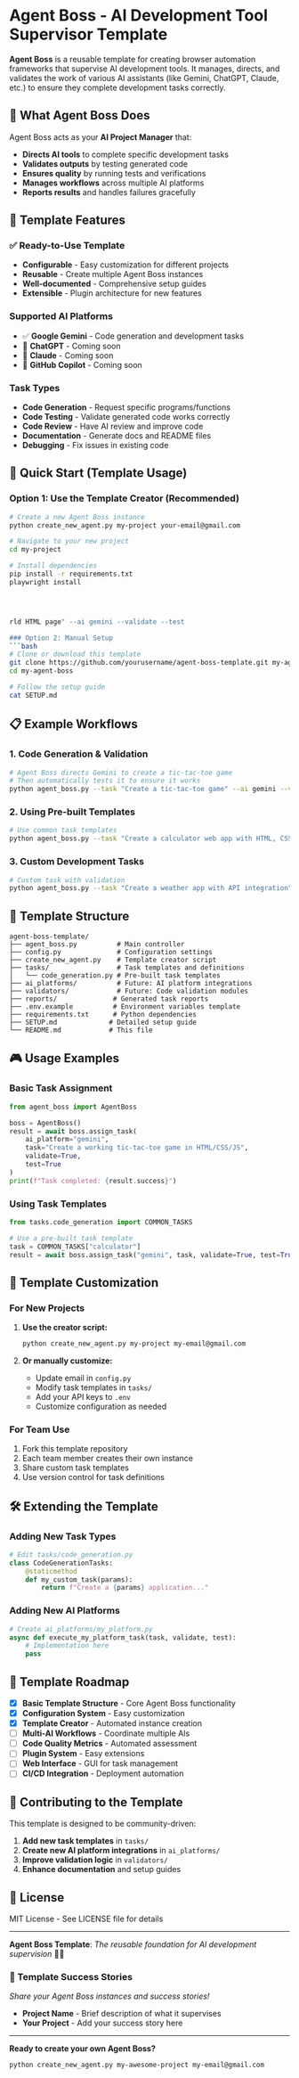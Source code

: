 # Agent Boss - AI Development Tool Supervisor Template

**Agent Boss** is a reusable template for creating browser automation frameworks that supervise AI development tools. It manages, directs, and validates the work of various AI assistants (like Gemini, ChatGPT, Claude, etc.) to ensure they complete development tasks correctly.

## 🎯 What Agent Boss Does

Agent Boss acts as your **AI Project Manager** that:
- **Directs AI tools** to complete specific development tasks
- **Validates outputs** by testing generated code
- **Ensures quality** by running tests and verifications
- **Manages workflows** across multiple AI platforms
- **Reports results** and handles failures gracefully

## 🚀 Template Features

### ✅ Ready-to-Use Template
- **Configurable** - Easy customization for different projects
- **Reusable** - Create multiple Agent Boss instances
- **Well-documented** - Comprehensive setup guides
- **Extensible** - Plugin architecture for new features

### Supported AI Platforms
- ✅ **Google Gemini** - Code generation and development tasks
- 🔄 **ChatGPT** - Coming soon
- 🔄 **Claude** - Coming soon
- 🔄 **GitHub Copilot** - Coming soon

### Task Types
- **Code Generation** - Request specific programs/functions
- **Code Testing** - Validate generated code works correctly
- **Code Review** - Have AI review and improve code
- **Documentation** - Generate docs and README files
- **Debugging** - Fix issues in existing code

## 🚀 Quick Start (Template Usage)

### Option 1: Use the Template Creator (Recommended)
```bash
# Create a new Agent Boss instance
python create_new_agent.py my-project your-email@gmail.com

# Navigate to your new project
cd my-project

# Install dependencies
pip install -r requirements.txt
playwright install




rld HTML page" --ai gemini --validate --test

### Option 2: Manual Setup
```bash
# Clone or download this template
git clone https://github.com/yourusername/agent-boss-template.git my-agent-boss
cd my-agent-boss

# Follow the setup guide
cat SETUP.md
```

## 📋 Example Workflows

### 1. Code Generation & Validation
```bash
# Agent Boss directs Gemini to create a tic-tac-toe game
# Then automatically tests it to ensure it works
python agent_boss.py --task "Create a tic-tac-toe game" --ai gemini --validate --test
```

### 2. Using Pre-built Templates
```bash
# Use common task templates
python agent_boss.py --task "Create a calculator web app with HTML, CSS, and JavaScript" --ai gemini --validate --test
```

### 3. Custom Development Tasks
```bash
# Custom task with validation
python agent_boss.py --task "Create a weather app with API integration" --ai gemini --validate --test --report
```

## 📁 Template Structure

```
agent-boss-template/
├── agent_boss.py          # Main controller
├── config.py              # Configuration settings
├── create_new_agent.py    # Template creator script
├── tasks/                 # Task templates and definitions
│   └── code_generation.py # Pre-built task templates
├── ai_platforms/          # Future: AI platform integrations
├── validators/            # Future: Code validation modules
├── reports/              # Generated task reports
├── .env.example          # Environment variables template
├── requirements.txt      # Python dependencies
├── SETUP.md             # Detailed setup guide
└── README.md            # This file
```

## 🎮 Usage Examples

### Basic Task Assignment
```python
from agent_boss import AgentBoss

boss = AgentBoss()
result = await boss.assign_task(
    ai_platform="gemini",
    task="Create a working tic-tac-toe game in HTML/CSS/JS",
    validate=True,
    test=True
)
print(f"Task completed: {result.success}")
```

### Using Task Templates
```python
from tasks.code_generation import COMMON_TASKS

# Use a pre-built task template
task = COMMON_TASKS["calculator"]
result = await boss.assign_task("gemini", task, validate=True, test=True)
```

## 🔧 Template Customization

### For New Projects
1. **Use the creator script:**
   ```bash
   python create_new_agent.py my-project my-email@gmail.com
   ```

2. **Or manually customize:**
   - Update email in `config.py`
   - Modify task templates in `tasks/`
   - Add your API keys to `.env`
   - Customize configuration as needed

### For Team Use
1. Fork this template repository
2. Each team member creates their own instance
3. Share custom task templates
4. Use version control for task definitions

## 🛠️ Extending the Template

### Adding New Task Types
```python
# Edit tasks/code_generation.py
class CodeGenerationTasks:
    @staticmethod
    def my_custom_task(params):
        return f"Create a {params} application..."
```

### Adding New AI Platforms
```python
# Create ai_platforms/my_platform.py
async def execute_my_platform_task(task, validate, test):
    # Implementation here
    pass
```

## 🎯 Template Roadmap

- [x] **Basic Template Structure** - Core Agent Boss functionality
- [x] **Configuration System** - Easy customization
- [x] **Template Creator** - Automated instance creation
- [ ] **Multi-AI Workflows** - Coordinate multiple AIs
- [ ] **Code Quality Metrics** - Automated assessment
- [ ] **Plugin System** - Easy extensions
- [ ] **Web Interface** - GUI for task management
- [ ] **CI/CD Integration** - Deployment automation

## 🤝 Contributing to the Template

This template is designed to be community-driven:

1. **Add new task templates** in `tasks/`
2. **Create new AI platform integrations** in `ai_platforms/`
3. **Improve validation logic** in `validators/`
4. **Enhance documentation** and setup guides

## 📄 License

MIT License - See LICENSE file for details

---

**Agent Boss Template**: *The reusable foundation for AI development supervision* 🤖👔

### 🌟 Template Success Stories

*Share your Agent Boss instances and success stories!*

- **Project Name** - Brief description of what it supervises
- **Your Project** - Add your success story here

---

**Ready to create your own Agent Boss?**
```bash
python create_new_agent.py my-awesome-project my-email@gmail.com
``` 